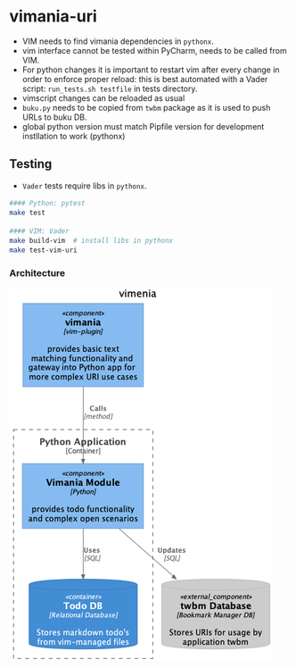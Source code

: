# vimania-uri

- VIM needs to find vimania dependencies in `pythonx`.
- vim interface cannot be tested within PyCharm, needs to be called from VIM.
- For python changes it is important to restart vim after every change in order to enforce proper reload:
  this is best automated with a Vader script: `run_tests.sh testfile` in tests directory.
- vimscript changes can be reloaded as usual
- `buku.py` needs to be copied from `twbm` package as it is used to push URLs to buku DB.
- global python version must match Pipfile version for development instllation to work (pythonx)

## Testing
- `Vader` tests require libs in `pythonx`.
```bash
#### Python: pytest
make test

#### VIM: Vader
make build-vim  # install libs in pythonx
make test-vim-uri
```

### Architecture
![Component](doc/component-vimenia.png)
